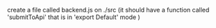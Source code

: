 create a file called backend.js on ./src (it should have a function called 'submitToApi' that is in 'export Default' mode )
